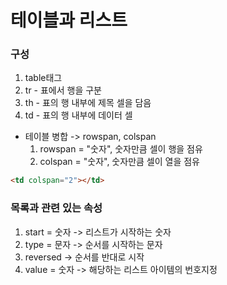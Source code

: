 # 테이블과 리스트

### 구성

1. table태그
2. tr - 표에서 행을 구분
3. th - 표의 행 내부에 제목 셀을 담음
4. td - 표의 행 내부에 데이터 셀

-   테이블 병합 -> rowspan, colspan
    1. rowspan = "숫자", 숫자만큼 셀이 행을 점유
    2. colspan = "숫자", 숫자만큼 셀이 열을 점유

```html
<td colspan="2"></td>
```

### 목록과 관련 있는 속성

1. start = 숫자 -> 리스트가 시작하는 숫자
2. type = 문자 -> 순서를 시작하는 문자
3. reversed -> 순서를 반대로 시작
4. value = 숫자 -> 해당하는 리스트 아이템의 번호지정
